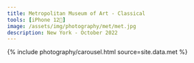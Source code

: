 ```yaml
---
title: Metropolitan Museum of Art - Classical
tools: [iPhone 12📱]
image: /assets/img/photography/met/met.jpg
description: New York - October 2022
---
```

<head>
<title>Metropolitan Museum of Art</title>
</head>

<div class="container-fluid">
    <div class="row">
        <div class="col-12 mx-auto">
			{% include photography/carousel.html source=site.data.met %}
        </div>
    </div>
</div>